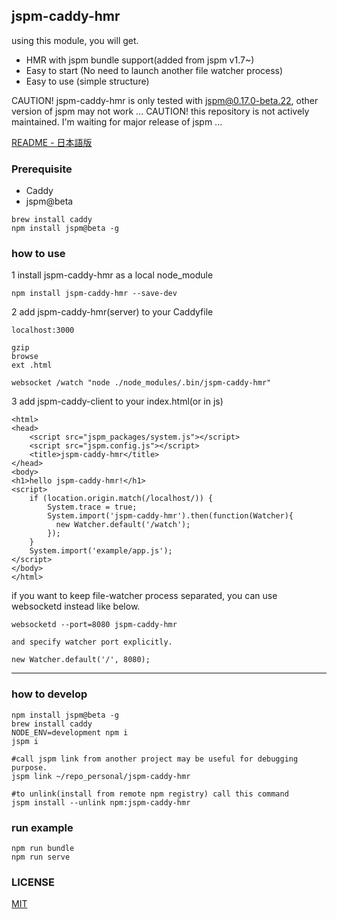 ## jspm-caddy-hmr
using this module, you will get.
- HMR with jspm bundle support(added from jspm v1.7~)
- Easy to start (No need to launch another file watcher process)
- Easy to use (simple structure)

CAUTION! jspm-caddy-hmr is only tested with jspm@0.17.0-beta.22, other version of jspm may not work ...
CAUTION! this repository is not actively maintained. I'm waiting for major release of jspm ... 

[README - 日本語版](README-ja.md)

### Prerequisite
- Caddy
- jspm@beta

```
brew install caddy
npm install jspm@beta -g
```

### how to use
1 install jspm-caddy-hmr as a local node_module
```
npm install jspm-caddy-hmr --save-dev
```

2 add jspm-caddy-hmr(server) to your Caddyfile

```
localhost:3000

gzip
browse
ext .html

websocket /watch "node ./node_modules/.bin/jspm-caddy-hmr"
```

3 add jspm-caddy-client to your index.html(or in js)

```
<html>
<head>
    <script src="jspm_packages/system.js"></script>
    <script src="jspm.config.js"></script>
    <title>jspm-caddy-hmr</title>
</head>
<body>
<h1>hello jspm-caddy-hmr!</h1>
<script>
    if (location.origin.match(/localhost/)) {
        System.trace = true;
        System.import('jspm-caddy-hmr').then(function(Watcher){
          new Watcher.default('/watch');
        });
    }
    System.import('example/app.js');
</script>
</body>
</html>
```

if you want to keep file-watcher process separated,
you can use websocketd instead like below.

```
websocketd --port=8080 jspm-caddy-hmr

and specify watcher port explicitly.

new Watcher.default('/', 8080);
```

---

### how to develop
```
npm install jspm@beta -g
brew install caddy
NODE_ENV=development npm i
jspm i

#call jspm link from another project may be useful for debugging purpose.
jspm link ~/repo_personal/jspm-caddy-hmr

#to unlink(install from remote npm registry) call this command
jspm install --unlink npm:jspm-caddy-hmr
```

### run example
```
npm run bundle
npm run serve
```

### LICENSE
[MIT](https://opensource.org/licenses/MIT)
